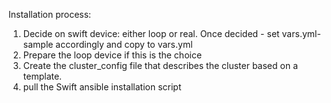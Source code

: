 Installation process:
1. Decide on swift device: either loop or real. Once decided - set vars.yml-sample accordingly and copy to vars.yml 
2. Prepare the loop device if this is the choice
3. Create the cluster_config file that describes the cluster based on a template.
4. pull the Swift ansible installation script 

